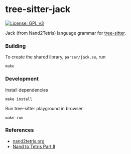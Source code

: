 tree-sitter-jack
================

[![License: GPL v3](https://img.shields.io/badge/License-GPLv3-blue.svg)](https://www.gnu.org/licenses/gpl-3.0)

Jack (from Nand2Tetris) language grammar for
[tree-sitter](https://github.com/tree-sitter/tree-sitter).

### Building

To create the shared library, `parser/jack.so`, run

```shell
make
```

### Development

Install dependencies
```shell
make install
```

Run tree-sitter playground in browser

```shell
make run
```

### References

* [nand2tetris.org](https://www.nand2tetris.org/)
* [Nand to Tetris Part II](https://www.coursera.org/learn/nand2tetris2)
